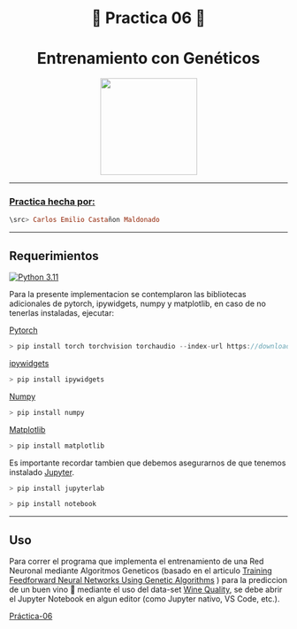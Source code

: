 <div align="center">

# 🍷 **Practica 06** 🧬



# **Entrenamiento con Genéticos**


</div>


<div align="center">

<a href="https://www.youtube.com/watch?v=T23AY5gYhpE">
<img src="https://media.tenor.com/WZ7_oDHspdgAAAAi/wolverine-logan.gif" width="175">

</div>

---

### **Practica hecha por:**

```Haskell
\src> Carlos Emilio Castañon Maldonado
```

---

## **Requerimientos**

[![Python 3.11](https://img.shields.io/badge/python-3.11-blue.svg)](https://www.python.org/downloads/release/python-311/)

Para la presente implementacion se contemplaron las bibliotecas adicionales de pytorch, ipywidgets, numpy y matplotlib, en caso de no tenerlas instaladas, ejecutar:

[Pytorch](https://pytorch.org/)

```C
> pip install torch torchvision torchaudio --index-url https://download.pytorch.org/whl/cpu
```

[ipywidgets](https://ipywidgets.readthedocs.io/en/stable/)

```C
> pip install ipywidgets
```

[Numpy](https://numpy.org/install/)

```C
> pip install numpy
```

[Matplotlib](https://matplotlib.org/)

```C
> pip install matplotlib
```


Es importante recordar tambien que debemos asegurarnos de que tenemos instalado [Jupyter](https://jupyter.org/install).

```C
> pip install jupyterlab
```

```C
> pip install notebook
```


---

## **Uso**

Para correr el programa que implementa el entrenamiento de una Red Neuronal mediante Algoritmos Geneticos (basado en el articulo [Training Feedforward Neural Networks Using Genetic Algorithms](https://www.ijcai.org/Proceedings/89-1/Papers/122.pdf) ) para la prediccion de un buen vino 🍷  mediante el uso del data-set [Wine Quality](https://archive.ics.uci.edu/dataset/186/wine+quality), 
se debe abrir el Jupyter Notebook en algun editor (como Jupyter nativo, VS Code, etc.).

[Práctica-06](./Genético.ipynb)



